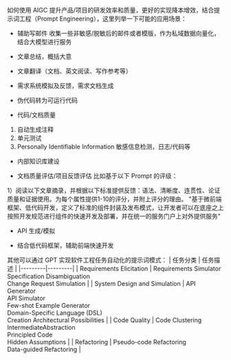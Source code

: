 如何使用 AIGC 提升产品/项目的研发效率和质量，更好的实现降本增效，结合提示词工程（Prompt Engineering），这里列举一下可能的应用场景：

* 辅助写邮件
收集一些非敏感/脱敏后的邮件或者模版，作为私域数据向量化，结合大模型进行服务

* 文章总结，概括大意

* 文章翻译（文档、英文阅读、写作参考等）

* 需求系统模拟及反馈，需求文档生成

* 伪代码转为可运行代码

* 代码/文档质量
1. 自动生成注释
2. 单元测试
3. Personally Identifiable Information 敏感信息检测，日志/代码等

* 内部知识库建设

* 文档质量评估/项目反馈评估
比如基于以下 Prompt 的评级：

1）阅读以下文章摘录，并根据以下标准提供反馈：语法、清晰度、连贯性、论证质量和证据使用。为每个属性提供1-10的评分，并附上评分的理由。
"基于微前端框架、低代码开发，定义了标准的组件封装及发布模式，让开发者可以在底座之上按照开发规范进行组件的快速开发及部署，并在统一的服务门户上对外提供服务"

* API 生成/模拟

* 结合低代码框架，辅助前端快速开发

其他可以通过 GPT 实现软件工程任务自动化的提示词模式：
| 任务分类  | 任务描述 |
|---------|---------|
| Requirements Elicitation   | Requirements Simulator<br>Specification Disambiguation<br>Change Request Simulation  |
| System Design and Simulation   | API Generator <br>API Simulator<br> Few-shot Example Generator <br>Domain-Specific Language (DSL) <br>Creation Architectural Possibilities  |
| Code Quality   | Code Clustering<br>IntermediateAbstraction<br>Principled Code<br>Hidden Assumptions  |
| Refactoring   | Pseudo-code Refactoring<br>Data-guided Refactoring  |

